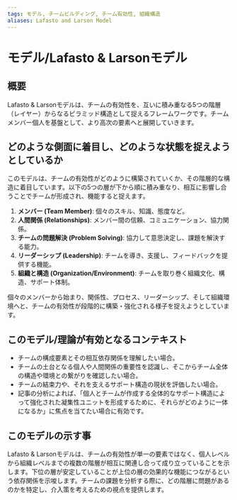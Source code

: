 ```yaml
---
tags: モデル, チームビルディング, チーム有効性, 組織構造
aliases: Lafasto and Larson Model
---
```


# モデル/Lafasto & Larsonモデル

## 概要
Lafasto & Larsonモデルは、チームの有効性を、互いに積み重なる5つの階層（レイヤー）からなるピラミッド構造として捉えるフレームワークです。チームメンバー個人を基盤として、より高次の要素へと展開していきます。

## どのような側面に着目し、どのような状態を捉えようとしているか
このモデルは、チームの有効性がどのように構築されていくか、その階層的な構造に着目しています。以下の5つの層が下から順に積み重なり、相互に影響し合うことでチームが形成され、機能すると捉えます。
1.  **メンバー (Team Member)**: 個々のスキル、知識、態度など。
2.  **人間関係 (Relationships)**: メンバー間の信頼、コミュニケーション、協力関係。
3.  **チームの問題解決 (Problem Solving)**: 協力して意思決定し、課題を解決する能力。
4.  **リーダーシップ (Leadership)**: チームを導き、支援し、フィードバックを提供する機能。
5.  **組織と構造 (Organization/Environment)**: チームを取り巻く組織文化、構造、サポート体制。

個々のメンバーから始まり、関係性、プロセス、リーダーシップ、そして組織環境へと、チームの有効性が段階的に構築・強化される様子を捉えようとしています。

## このモデル/理論が有効となるコンテキスト
* チームの構成要素とその相互依存関係を理解したい場合。
* チームの土台となる個人や人間関係の重要性を認識し、そこからチーム全体の構造や環境との繋がりを確認したい場合。
* チームの結束力や、それを支えるサポート構造の現状を評価したい場合。
* 記事の分析によれば、「個人とチームが作成する全体的なサポート構造によって強化された凝集性ユニットを形成するために、それらがどのように一体になるか」に焦点を当てたい場合に有効です。

## このモデルの示す事
Lafasto & Larsonモデルは、チームの有効性が単一の要素ではなく、個人レベルから組織レベルまでの複数の階層が相互に関連し合って成り立っていることを示します。下位の層が安定していることが上位の層の効果的な機能につながるという依存関係を示唆します。チームの課題を分析する際に、どの階層に問題があるのかを特定し、介入策を考えるための視点を提供します。
